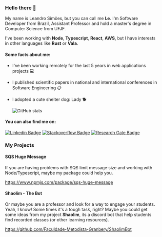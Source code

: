 ### Hello there 👋


My name is Leandro Simões, but you can call me **Le**. I'm Software Developer from Brazil, Assistant Professor and hold a master's degree in Computer Science from UFJF.

I've been working with **Node**, **Typescript**, **React**, **AWS**, but I have interests in other languages like **Rust** or **Vala**.

#### Some facts about me:

- I've been working remotely for the last 5 years in web applications projects 💻
- I published scientific papers in national and international conferences in Software Engineering 📋
- I adopted a cute shelter dog: Lady 🐕


  ![GitHub stats](https://github-readme-stats.vercel.app/api?username=lesimoes&count_private=true)

#### You can also find me on:

[![Linkedin Badge](https://img.shields.io/badge/-LinkedIn-blue?style=flat-square&logo=Linkedin&logoColor=white&link=https://www.linkedin.com/in/leandro-sim%C3%B5es-msc-98993428/)](https://www.linkedin.com/in/leandro-sim%C3%B5es-msc-98993428/)
[![Stackoverflow Badge](https://img.shields.io/badge/-Stackoverflow-orange?style=flat-square&logo=stackoverflow&logoColor=white&link=https://stackoverflow.com/users/5484299/lesimoes)](https://stackoverflow.com/users/5484299/lesimoes)
[![Research Gate Badge](https://img.shields.io/badge/-ResearchGate-brigthgreen?style=flat-square&logo=ResearchGate&logoColor=white&link=https://www.researchgate.net/profile/Leandro_Simoes3)](https://www.researchgate.net/profile/Leandro_Simoes3)


### My Projects


#### SQS Huge Message

If you are having problems with SQS limit message size and working with Node/Typescript, maybe my package could help you. 

https://www.npmjs.com/package/sqs-huge-message


#### Shaolim - The Bot

Or maybe you are a professor and look for a way to engage your students. Yeah, I know! Some times it's a tough task, right? Maybe you could get some ideas from my project **Shaolim**, its a discord bot that help students find recorded classes (or other learning resources).

https://github.com/Faculdade-Metodista-Granbery/ShaolimBot





